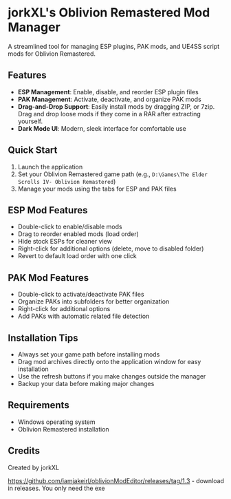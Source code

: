 # jorkXL's Oblivion Remastered Mod Manager

A streamlined tool for managing ESP plugins, PAK mods, and UE4SS script mods for Oblivion Remastered.

## Features

- **ESP Management**: Enable, disable, and reorder ESP plugin files
- **PAK Management**: Activate, deactivate, and organize PAK mods
- **Drag-and-Drop Support**: Easily install mods by dragging ZIP, or 7zip. Drag and drop loose mods if they come in a RAR after extracting yourself.
- **Dark Mode UI**: Modern, sleek interface for comfortable use

## Quick Start

1. Launch the application
2. Set your Oblivion Remastered game path (e.g., `D:\Games\The Elder Scrolls IV- Oblivion Remastered`)
3. Manage your mods using the tabs for ESP and PAK files

## ESP Mod Features

- Double-click to enable/disable mods
- Drag to reorder enabled mods (load order)
- Hide stock ESPs for cleaner view
- Right-click for additional options (delete, move to disabled folder)
- Revert to default load order with one click

## PAK Mod Features

- Double-click to activate/deactivate PAK files
- Organize PAKs into subfolders for better organization
- Right-click for additional options
- Add PAKs with automatic related file detection

## Installation Tips

- Always set your game path before installing mods
- Drag mod archives directly onto the application window for easy installation
- Use the refresh buttons if you make changes outside the manager
- Backup your data before making major changes

## Requirements

- Windows operating system
- Oblivion Remastered installation

## Credits

Created by jorkXL

https://github.com/iamjakeirl/oblivionModEditor/releases/tag/1.3 - download in releases. You only need the exe
